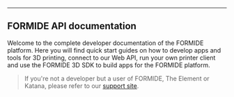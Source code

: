 
---
## FORMIDE API documentation
Welcome to the complete developer documentation of the FORMIDE platform. Here you will find quick start guides on how to develop apps and tools for 3D printing, connect to our Web API, run your own printer client and use the FORMIDE 3D SDK to build apps for the FORMIDE platform.

> If you're not a developer but a user of FORMIDE, The Element or Katana, please refer to our [support site](support.formide.com).

